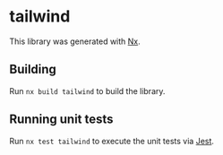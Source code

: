 # tailwind

This library was generated with [Nx](https://nx.dev).

## Building

Run `nx build tailwind` to build the library.

## Running unit tests

Run `nx test tailwind` to execute the unit tests via [Jest](https://jestjs.io).
